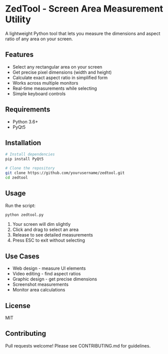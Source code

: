 # ZedTool - Screen Area Measurement Utility

A lightweight Python tool that lets you measure the dimensions and aspect ratio of any area on your screen.

## Features

- Select any rectangular area on your screen
- Get precise pixel dimensions (width and height)
- Calculate exact aspect ratio in simplified form
- Works across multiple monitors
- Real-time measurements while selecting
- Simple keyboard controls

## Requirements

- Python 3.6+
- PyQt5

## Installation

```bash
# Install dependencies
pip install PyQt5

# Clone the repository
git clone https://github.com/yourusername/zedtool.git
cd zedtool
```

## Usage

Run the script:

```bash
python zedtool.py
```

1. Your screen will dim slightly
2. Click and drag to select an area
3. Release to see detailed measurements
4. Press ESC to exit without selecting

## Use Cases

- Web design - measure UI elements
- Video editing - find aspect ratios
- Graphic design - get precise dimensions
- Screenshot measurements
- Monitor area calculations

## License

MIT

## Contributing

Pull requests welcome! Please see CONTRIBUTING.md for guidelines.
